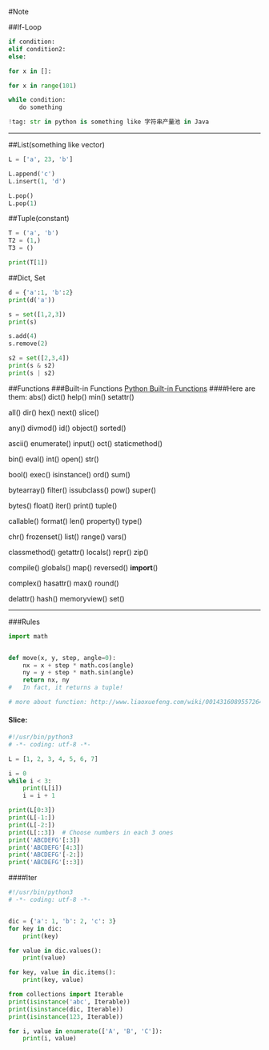 #Note

##If-Loop
```python
if condition:
elif condition2:
else:

for x in []:

for x in range(101)

while condition:
   do something

!tag: str in python is something like 字符串产量池 in Java
```
---

##List(something like vector)
```python
L = ['a', 23, 'b']

L.append('c')
L.insert(1, 'd')

L.pop()
L.pop(1)
```

##Tuple(constant)
```python
T = ('a', 'b')
T2 = (1,)
T3 = ()

print(T[1])
```
##Dict, Set
```python
d = {'a':1, 'b':2}
print(d('a'))

s = set([1,2,3])
print(s)

s.add(4)
s.remove(2)

s2 = set([2,3,4])
print(s & s2)
print(s | s2)
```

##Functions
###Built-in Functions
[Python Built-in Functions](https://docs.python.org/3/library/functions.html#object)
####Here are them:
abs()	dict()	help()	min()	setattr()

all()	dir()	hex()	next()	slice()

any()	divmod()	id()	object()	sorted()

ascii()	enumerate()	input()	oct()	staticmethod()

bin()	eval()	int()	open()	str()

bool()	exec()	isinstance()	ord()	sum()

bytearray()	filter()	issubclass()	pow()	super()

bytes()	float()	iter()	print()	tuple()

callable()	format()	len()	property()	type()

chr()	frozenset()	list()	range()	vars()

classmethod()	getattr()	locals()	repr()	zip()

compile()	globals()	map()	reversed()	__import__()

complex()	hasattr()	max()	round()

delattr()	hash()	memoryview()	set()

---
###Rules
```python
import math


def move(x, y, step, angle=0):
	nx = x + step * math.cos(angle)
	ny = y + step * math.sin(angle)
	return nx, ny
#	In fact, it returns a tuple!

# more about function: http://www.liaoxuefeng.com/wiki/0014316089557264a6b348958f449949df42a6d3a2e542c000/001431752945034eb82ac80a3e64b9bb4929b16eeed1eb9000
```

#### Slice:
```python
#!/usr/bin/python3
# -*- coding: utf-8 -*-

L = [1, 2, 3, 4, 5, 6, 7]

i = 0
while i < 3:
    print(L[i])
    i = i + 1

print(L[0:3])
print(L[-1:])
print(L[-2:])
print(L[::3])  # Choose numbers in each 3 ones
print('ABCDEFG'[:3])
print('ABCDEFG'[4:3])
print('ABCDEFG'[-2:])
print('ABCDEFG'[::3])
```

####Iter
```python
#!/usr/bin/python3
# -*- coding: utf-8 -*-


dic = {'a': 1, 'b': 2, 'c': 3}
for key in dic:
    print(key)

for value in dic.values():
    print(value)

for key, value in dic.items():
    print(key, value)

from collections import Iterable
print(isinstance('abc', Iterable))
print(isinstance(dic, Iterable))
print(isinstance(123, Iterable))

for i, value in enumerate(['A', 'B', 'C']):
    print(i, value)
```


